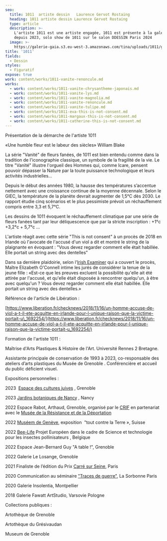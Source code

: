 ```yaml
---
seo:
  title: 1011  artiste dessin   Laurence Gervot Rostaing
  heading: 1011 artiste dessin Laurence Gervot Rostaing
  type: article
  description: >-
    L'artiste 1011 est une artiste engagée, 1011 est présente à la galerie Gaïa
    depuis 2023, solo show de 1011 sur le salon DDESSIN Paris 2024
  image: >-
    https://galerie-gaia.s3.eu-west-3.amazonaws.com/tina/uploads/1011/galerie-gaia-1011-vanite-chrysantheme-japonnais.jpg
title: '1011'
fields:
  - Dessin
styles:
  - Figuratif
expose: true
work: content/works/1011-vanite-renoncule.md
works:
  - work: content/works/1011-vanite-chrysantheme-japonais.md
  - work: content/works/1011-vanite-lys.md
  - work: content/works/1011-vanite-magnolia.md
  - work: content/works/1011-vanite-renoncule.md
  - work: content/works/1011-vanite-tulipe.md
  - work: content/works/1011-eva-this-is-not-consent.md
  - work: content/works/1011-margaux-this-is-not-consent.md
  - work: content/works/1011-catherine-this-is-not-consent.md
---
```


Présentation de la démarche de l'artiste 1011

«Une humble fleur est le labeur des siècles» William Blake 

La série  "Vanité" de fleurs fanées, de 1011 est bien entendu comme dans la tradition de l'iconographie classique, un symbole de la fragilité de la vie. Le titre "Vanité" illustre l'orgueil des Hommes qui, comme Icare, pensent pouvoir dépasser la Nature par la toute puissance technologique et leurs activités industrielles...

Depuis le début des années 1980, la hausse des températures s’accentue nettement avec une croissance continue de la moyenne décennale. Selon le GIEC, la température de la planète devrait augmenter de 1,5°C dès 2030. Le rapport étudie cinq scénarios et le plus pessimiste prévoit un réchauffement compris entre 3,3 et 5,7°C.

Les dessins de 1011 évoquent le réchauffement climatique par une série de fleurs fanées tant par leur déliquescence que par la stricte inscription : +1°c +3,2°c + 5,7°c ...

L'artiste réagit avec cette série "This is not consent" à un procès de 2018 en Irlande où l'avocate de l'accusé d'un viol a dit et montré le string de la plaignante en évoquant : "Vous devez regarder comment elle était habillée. Elle portait un string avec des dentelles"

Dans sa dernière plaidoirie, selon l'[Irish Examiner](https://www.irishexaminer.com/breakingnews/ireland/counsel-for-man-acquitted-of-rape-suggested-jurors-should-reflect-on-underwear-worn-by-teen-complainant-883613.html) qui a couvert le procès, Maître Elizabeth O'Connell intime les jurés de considérer la tenue de la jeune fille : «Est-ce que les preuves excluent la possibilité qu'elle ait été attirée par
l'accusé, et qu'elle était disposée à rencontrer quelqu'un, à être avec quelqu'un ? Vous devez regarder comment elle était habillée. Elle portait un string avec des dentelles.»

Référence de l'article de Libération :

[https://www.liberation.fr/checknews/2018/11/16/un-homme-accuse-de-viol-a-t-il-ete-acquitte-en-irlande-pour-l-unique-raison-que-la-victime-portait-u\_1692254/](https://www.liberation.fr/checknews/2018/11/16/un-homme-accuse-de-viol-a-t-il-ete-acquitte-en-irlande-pour-l-unique-raison-que-la-victime-portait-u_1692254/)

Formation de l'artiste 1011 :

Maîtrise d'Arts Plastiques & Histoire de l'Art. Université Rennes 2 Bretagne. 

Assistante principale de conservation de 1993 à 2023, co-responsable des ateliers d’arts plastiques du Musée de Grenoble . Conférencière et accueil du public déficient visuel.

Expositions personnelles :

2023  [Espace des cultures juives](https://www.facebook.com/ecjgrenoble) , Grenoble

2023 [Jardins botaniques de Nancy](https://www.jardinbotaniquedenancy.eu/jardin-botanique-jean-marie-pelt/details/news/vanite) , Nancy

2022 Espace Rabot, Arthaud, Grenoble, organisé par le [CRIF](http://www.crif.org/fr/term/515) en partenariat avec le [Musée de la Résistance et de la Déportation](https://musees.isere.fr/musee/musee-de-la-resistance-et-de-la-deportation-de-lisere)

2022 [Muséem de Genève](http://institutions.ville-geneve.ch/fr/mhn/), exposition  "tout contre la Terre », Suisse

2022 [Bee-Life](https://fr.bee-life.eu/) Projet Européen dans le cadre de Science et technologie pour les insectes pollinisateurs , Belgique

2022 Espace Jean-Bernard Guy "A table !", Grenoble  

2022 Galerie Le Losange, Grenoble   

2021 Finaliste de l’édition du Prix [Carré sur Seine](https://carre-sur-seine.com/), Paris  

2020 Communication au séminaire ["Traces de guerre"](https://tracesguerre.hypotheses.org/647), La Sorbonne Paris  

2020 Galerie Insolentia, Montpellier

2018 Galerie Fawatt ArtStudio, Varsovie Pologne

Collections publiques :

Artothèque de Grenoble

Artothèque du Grésivaudan

Museum de Grenoble

 

 
